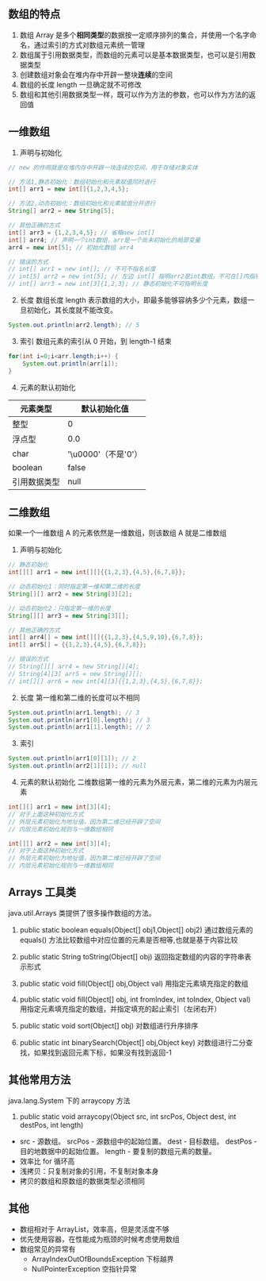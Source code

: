 ## 数组的特点
1. 数组 Array 是多个**相同类型**的数据按一定顺序排列的集合，并使用一个名字命名，通过索引的方式对数组元素统一管理
2. 数组属于引用数据类型，而数组的元素可以是基本数据类型，也可以是引用数据类型
3. 创建数组对象会在堆内存中开辟一整块**连续**的空间
4. 数组的长度 length 一旦确定就不可修改
5. 数组和其他引用数据类型一样，既可以作为方法的参数，也可以作为方法的返回值
## 一维数组
1. 声明与初始化
```java
// new 的作用就是在堆内存中开辟一块连续的空间，用于存储对象实体

// 方法1,静态初始化：数组初始化和元素赋值同时进行
int[] arr1 = new int[]{1,2,3,4,5};

// 方法2,动态初始化：数组初始化和元素赋值分开进行
String[] arr2 = new String[5]; 

// 其他正确的方式
int[] arr3 = {1,2,3,4,5}; // 省略new int[]
int[] arr4; // 声明一个int数组，arr是一个尚未初始化的局部变量
arr4 = new int[5]; // 初始化数组 arr4

// 错误的方式
// int[] arr1 = new int[]; // 不可不指名长度
// int[5] arr2 = new int[5]; // 左边 int[] 指明arr2是int数组，不可在[]内指明长度
// int[] arr3 = new int[3]{1,2,3}; // 静态初始化不可指明长度
```

2. 长度
数组长度 length 表示数组的大小，即最多能够容纳多少个元素，数组一旦初始化，其长度就不能改变。
```java
System.out.println(arr2.length); // 5
```

3. 索引
数组元素的索引从 0 开始，到 length-1 结束
```java
for(int i=0;i<arr.length;i++) {
    System.out.println(arr[i]);
}
```

4. 元素的默认初始化

|元素类型|默认初始化值|
|---|---|
|整型|0|
|浮点型|0.0|
|char|'\u0000'（不是'0'）|
|boolean|false|
|引用数据类型|null|

## 二维数组
如果一个一维数组 A 的元素依然是一维数组，则该数组 A 就是二维数组
1. 声明与初始化
```java
// 静态初始化
int[][] arr1 = new int[][]{{1,2,3},{4,5},{6,7,8}};

// 动态初始化1：同时指定第一维和第二维的长度
String[][] arr2 = new String[3][2];

// 动态初始化2：只指定第一维的长度
String[][] arr3 = new String[3][];

// 其他正确的方式
int[] arr4[] = new int[][]{{1,2,3},{4,5,9,10},{6,7,8}};
int[] arr5[] = {{1,2,3},{4,5},{6,7,8}};

// 错误的方式
// String[][] arr4 = new String[][4];
// String[4][3] arr5 = new String[][];
// int[][] arr6 = new int[4][3]{{1,2,3},{4,5},{6,7,8}};
```
2. 长度
第一维和第二维的长度可以不相同
```java
System.out.println(arr1.length); // 3
System.out.println(arr1[0].length); // 3
System.out.println(arr1[1].length); // 2
```
3. 索引
```java
System.out.println(arr1[0][1]); // 2
System.out.println(arr2[1][1]); // null
```

4. 元素的默认初始化
二维数组第一维的元素为外层元素，第二维的元素为内层元素
```java
int[][] arr1 = new int[3][4];
// 对于上面这种初始化方式
// 外层元素初始化为地址值，因为第二维已经开辟了空间 
// 内层元素初始化规则与一维数组相同

int[][] arr2 = new int[3][4];
// 对于上面这种初始化方式
// 外层元素初始化为地址值，因为第二维已经开辟了空间 
// 内层元素初始化规则与一维数组相同
```
## Arrays 工具类
java.util.Arrays 类提供了很多操作数组的方法。
1. public static boolean equals(Object[] obj1,Object[] obj2)
通过数组元素的 equals() 方法比较数组中对应位置的元素是否相等,也就是基于内容比较

2. public static String toString(Object[] obj)
返回指定数组的内容的字符串表示形式

3. public static void fill(Object[] obj,Object val)
用指定元素填充指定的数组

4. public static void fill(Object[] obj, int fromIndex, int toIndex, Object val)
用指定元素填充指定的数组，并指定填充的起止索引（左闭右开）

5. public static void sort(Object[] obj)
对数组进行升序排序

6. public static int binarySearch(Object[] obj,Object key)
对数组进行二分查找，如果找到返回元素下标，如果没有找到返回-1

## 其他常用方法
java.lang.System 下的 arraycopy 方法
1. public static void arraycopy(Object src, int srcPos, Object dest, int destPos, int length)
* src - 源数组。 
  srcPos - 源数组中的起始位置。 
  dest - 目标数组。 
  destPos - 目的地数据中的起始位置。 
  length - 要复制的数组元素的数量。 
* 效率比 for 循环高
* 浅拷贝：只复制对象的引用，不复制对象本身
* 拷贝的数组和原数组的数据类型必须相同

## 其他
* 数组相对于 ArrayList，效率高，但是灵活度不够
* 优先使用容器，在性能成为瓶颈的时候考虑使用数组
* 数组常见的异常有 
    * ArrayIndexOutOfBoundsException 下标越界
    * NullPointerException 空指针异常